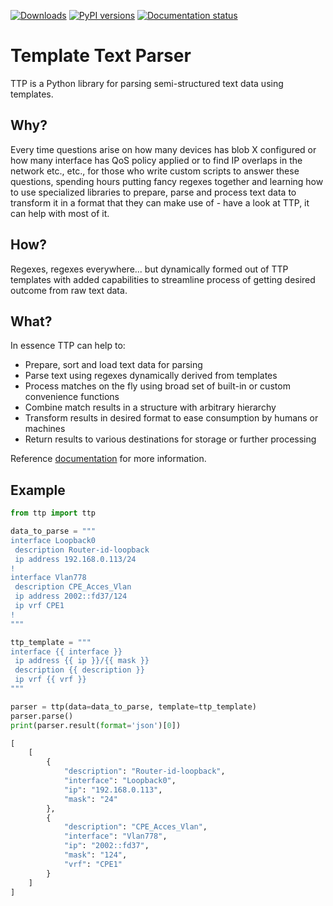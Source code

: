 [![Downloads](https://pepy.tech/badge/ttp)](https://pepy.tech/project/ttp)
[![PyPI versions](https://img.shields.io/pypi/pyversions/ttp.svg)](https://pypi.python.org/pypi/ttp/)
[![Documentation status](https://readthedocs.org/projects/ttp/badge/?version=latest)](http://ttp.readthedocs.io/?badge=latest)

# Template Text Parser

TTP is a Python library for parsing semi-structured text data using templates.

## Why?

Every time questions arise on how many devices has blob X configured or how many interface has QoS policy applied or to find IP overlaps in the network etc., etc., for those who write custom scripts to answer these questions, spending hours putting fancy regexes together and learning how to use specialized libraries to prepare, parse and process text data to transform it in a format that they can make use of - have a look at TTP, it can help with most of it.

## How?

Regexes, regexes everywhere... but dynamically formed out of TTP templates with added capabilities to streamline process of getting desired outcome from raw text data.

## What?

In essence TTP can help to:
  - Prepare, sort and load text data for parsing
  - Parse text using regexes dynamically derived from templates
  - Process matches on the fly using broad set of built-in or custom convenience functions
  - Combine match results in a structure with arbitrary hierarchy
  - Transform results in desired format to ease consumption by humans or machines
  - Return results to various destinations for storage or further processing

Reference [documentation](https://ttp.readthedocs.io) for more information.

## Example

```python
from ttp import ttp

data_to_parse = """
interface Loopback0
 description Router-id-loopback
 ip address 192.168.0.113/24
!
interface Vlan778
 description CPE_Acces_Vlan
 ip address 2002::fd37/124
 ip vrf CPE1
!
"""

ttp_template = """
interface {{ interface }}
 ip address {{ ip }}/{{ mask }}
 description {{ description }}
 ip vrf {{ vrf }}
"""

parser = ttp(data=data_to_parse, template=ttp_template)
parser.parse()
print(parser.result(format='json')[0])

[
    [
        {
            "description": "Router-id-loopback",
            "interface": "Loopback0",
            "ip": "192.168.0.113",
            "mask": "24"
        },
        {
            "description": "CPE_Acces_Vlan",
            "interface": "Vlan778",
            "ip": "2002::fd37",
            "mask": "124",
            "vrf": "CPE1"
        }
    ]
]
```